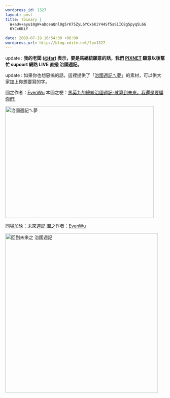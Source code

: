 ```yaml
--- 
wordpress_id: 1327
layout: post
title: !binary |
  W+aUv+ayu10gW+aDoeaQnl0g5rK75ZyL6YCx6KiY44Sf5aSiIC8g5pyq5L6G
  6YCx6KiY

date: 2009-07-19 16:54:30 +08:00
wordpress_url: http://blog.xdite.net/?p=1327
---
```

update : <strong>我的老闆 (<a href="http://twitter.com/far">@far</a>) 表示，要是馬總統願意的話，我們 <a href="http://www.pixnet.net">PIXNET</a> 願意以後幫忙 supoort 網路 LIVE 直撥 治國週記。</strong>

update : 如果你也想惡搞的話，這裡提供了「<a href="http://veryxd.net/gphotos/be167db">治國週記ㄟ夢</a>」的素材，可以供大家加上你想要寫的字。

圖之作者：<a href="http://twitter.com/evenwu">EvenWu</a>
本圖之梗：<a href="http://www.wretch.cc/blog/billypan101/15973147">馬英九的總統治國週記-就算到未來，我還是要騙你們!
</a>

<a href="http://www.flickr.com/photos/1pxphoto/3732171909/" title="治國週記ㄟ夢 by EvenWu, on Flickr"><img src="http://farm3.static.flickr.com/2623/3732171909_4bfc231764_o.jpg" width="468" height="351" alt="治國週記ㄟ夢" /></a>

同場加映：未來週記
圖之作者：<a href="http://twitter.com/evenwu">EvenWu</a>

<a href="http://www.flickr.com/photos/1pxphoto/3731929837/" title="回到未來之治國週記 by EvenWu, on Flickr"><img src="http://farm3.static.flickr.com/2478/3731929837_601c861189.jpg" width="481" height="500" alt="回到未來之 治國週記" /></a>




